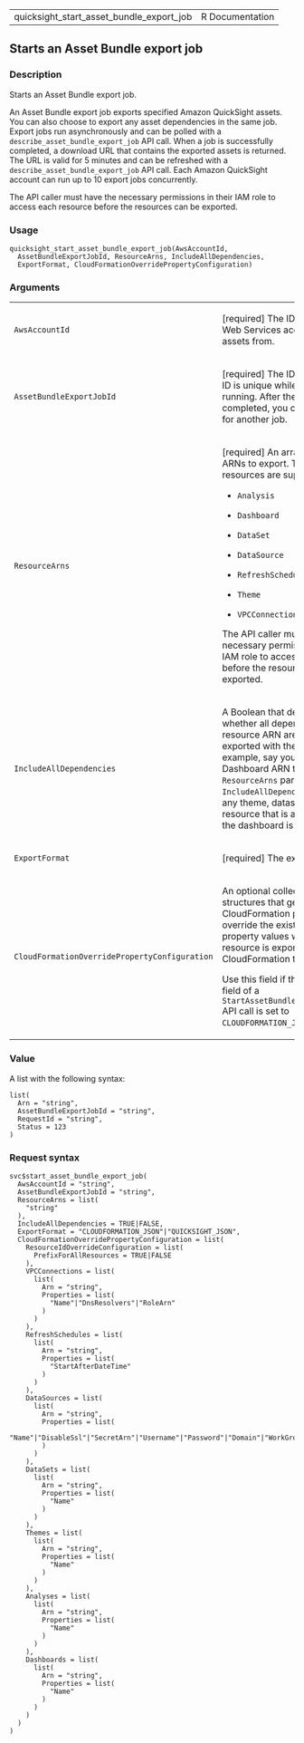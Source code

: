 <table style="width: 100%;">
<tbody>
<tr class="odd">
<td>quicksight_start_asset_bundle_export_job</td>
<td style="text-align: right;">R Documentation</td>
</tr>
</tbody>
</table>

## Starts an Asset Bundle export job

### Description

Starts an Asset Bundle export job.

An Asset Bundle export job exports specified Amazon QuickSight assets.
You can also choose to export any asset dependencies in the same job.
Export jobs run asynchronously and can be polled with a
`describe_asset_bundle_export_job` API call. When a job is successfully
completed, a download URL that contains the exported assets is returned.
The URL is valid for 5 minutes and can be refreshed with a
`describe_asset_bundle_export_job` API call. Each Amazon QuickSight
account can run up to 10 export jobs concurrently.

The API caller must have the necessary permissions in their IAM role to
access each resource before the resources can be exported.

### Usage

    quicksight_start_asset_bundle_export_job(AwsAccountId,
      AssetBundleExportJobId, ResourceArns, IncludeAllDependencies,
      ExportFormat, CloudFormationOverridePropertyConfiguration)

### Arguments

<table>
<colgroup>
<col style="width: 35%" />
<col style="width: 65%" />
</colgroup>
<tbody>
<tr class="odd">
<td><code
id="quicksight_start_asset_bundle_export_job_:_AwsAccountId">AwsAccountId</code></td>
<td><p>[required] The ID of the Amazon Web Services account to export
assets from.</p></td>
</tr>
<tr class="even">
<td><code
id="quicksight_start_asset_bundle_export_job_:_AssetBundleExportJobId">AssetBundleExportJobId</code></td>
<td><p>[required] The ID of the job. This ID is unique while the job is
running. After the job is completed, you can reuse this ID for another
job.</p></td>
</tr>
<tr class="odd">
<td><code
id="quicksight_start_asset_bundle_export_job_:_ResourceArns">ResourceArns</code></td>
<td><p>[required] An array of resource ARNs to export. The following
resources are supported.</p>
<ul>
<li><p><code>Analysis</code></p></li>
<li><p><code>Dashboard</code></p></li>
<li><p><code>DataSet</code></p></li>
<li><p><code>DataSource</code></p></li>
<li><p><code>RefreshSchedule</code></p></li>
<li><p><code>Theme</code></p></li>
<li><p><code>VPCConnection</code></p></li>
</ul>
<p>The API caller must have the necessary permissions in their IAM role
to access each resource before the resources can be exported.</p></td>
</tr>
<tr class="even">
<td><code
id="quicksight_start_asset_bundle_export_job_:_IncludeAllDependencies">IncludeAllDependencies</code></td>
<td><p>A Boolean that determines whether all dependencies of each
resource ARN are recursively exported with the job. For example, say you
provided a Dashboard ARN to the <code>ResourceArns</code> parameter. If
you set <code>IncludeAllDependencies</code> to <code>TRUE</code>, any
theme, dataset, and dataource resource that is a dependency of the
dashboard is also exported.</p></td>
</tr>
<tr class="odd">
<td><code
id="quicksight_start_asset_bundle_export_job_:_ExportFormat">ExportFormat</code></td>
<td><p>[required] The export data format.</p></td>
</tr>
<tr class="even">
<td><code
id="quicksight_start_asset_bundle_export_job_:_CloudFormationOverridePropertyConfiguration">CloudFormationOverridePropertyConfiguration</code></td>
<td><p>An optional collection of structures that generate CloudFormation
parameters to override the existing resource property values when the
resource is exported to a new CloudFormation template.</p>
<p>Use this field if the <code>ExportFormat</code> field of a
<code>StartAssetBundleExportJobRequest</code> API call is set to
<code>CLOUDFORMATION_JSON</code>.</p></td>
</tr>
</tbody>
</table>

### Value

A list with the following syntax:

    list(
      Arn = "string",
      AssetBundleExportJobId = "string",
      RequestId = "string",
      Status = 123
    )

### Request syntax

    svc$start_asset_bundle_export_job(
      AwsAccountId = "string",
      AssetBundleExportJobId = "string",
      ResourceArns = list(
        "string"
      ),
      IncludeAllDependencies = TRUE|FALSE,
      ExportFormat = "CLOUDFORMATION_JSON"|"QUICKSIGHT_JSON",
      CloudFormationOverridePropertyConfiguration = list(
        ResourceIdOverrideConfiguration = list(
          PrefixForAllResources = TRUE|FALSE
        ),
        VPCConnections = list(
          list(
            Arn = "string",
            Properties = list(
              "Name"|"DnsResolvers"|"RoleArn"
            )
          )
        ),
        RefreshSchedules = list(
          list(
            Arn = "string",
            Properties = list(
              "StartAfterDateTime"
            )
          )
        ),
        DataSources = list(
          list(
            Arn = "string",
            Properties = list(
              "Name"|"DisableSsl"|"SecretArn"|"Username"|"Password"|"Domain"|"WorkGroup"|"Host"|"Port"|"Database"|"DataSetName"|"Catalog"|"InstanceId"|"ClusterId"|"ManifestFileLocation"|"Warehouse"|"RoleArn"
            )
          )
        ),
        DataSets = list(
          list(
            Arn = "string",
            Properties = list(
              "Name"
            )
          )
        ),
        Themes = list(
          list(
            Arn = "string",
            Properties = list(
              "Name"
            )
          )
        ),
        Analyses = list(
          list(
            Arn = "string",
            Properties = list(
              "Name"
            )
          )
        ),
        Dashboards = list(
          list(
            Arn = "string",
            Properties = list(
              "Name"
            )
          )
        )
      )
    )
